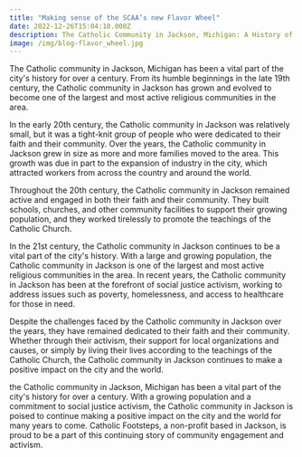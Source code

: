 ```yaml
---
title: "Making sense of the SCAA’s new Flavor Wheel"
date: 2022-12-26T15:04:10.000Z
description: The Catholic Community in Jackson, Michigan: A History of Size and Activism
image: /img/blog-flavor_wheel.jpg
---
```

The Catholic community in Jackson, Michigan has been a vital part of the city's history for over a century. From its humble beginnings in the late 19th century, the Catholic community in Jackson has grown and evolved to become one of the largest and most active religious communities in the area.

In the early 20th century, the Catholic community in Jackson was relatively small, but it was a tight-knit group of people who were dedicated to their faith and their community. Over the years, the Catholic community in Jackson grew in size as more and more families moved to the area. This growth was due in part to the expansion of industry in the city, which attracted workers from across the country and around the world.

Throughout the 20th century, the Catholic community in Jackson remained active and engaged in both their faith and their community. They built schools, churches, and other community facilities to support their growing population, and they worked tirelessly to promote the teachings of the Catholic Church.

In the 21st century, the Catholic community in Jackson continues to be a vital part of the city's history. With a large and growing population, the Catholic community in Jackson is one of the largest and most active religious communities in the area. In recent years, the Catholic community in Jackson has been at the forefront of social justice activism, working to address issues such as poverty, homelessness, and access to healthcare for those in need.

Despite the challenges faced by the Catholic community in Jackson over the years, they have remained dedicated to their faith and their community. Whether through their activism, their support for local organizations and causes, or simply by living their lives according to the teachings of the Catholic Church, the Catholic community in Jackson continues to make a positive impact on the city and the world.

the Catholic community in Jackson, Michigan has been a vital part of the city's history for over a century. With a growing population and a commitment to social justice activism, the Catholic community in Jackson is poised to continue making a positive impact on the city and the world for many years to come.  Catholic Footsteps, a non-profit based in Jackson, is proud to be a part of this continuing story of community engagement and activism.

